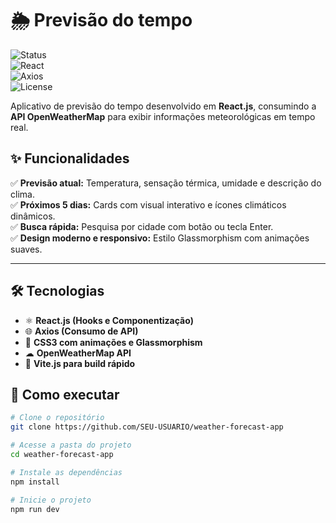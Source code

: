 # 🌦 Previsão do tempo 

![Status](https://img.shields.io/badge/status-active-success)  
![React](https://img.shields.io/badge/React-18.0-blue?logo=react)  
![Axios](https://img.shields.io/badge/Axios-API-yellow?logo=axios)  
![License](https://img.shields.io/badge/license-MIT-green)  

Aplicativo de previsão do tempo desenvolvido em **React.js**, consumindo a **API OpenWeatherMap** para exibir informações meteorológicas em tempo real.  

## ✨ Funcionalidades  
✅ **Previsão atual:** Temperatura, sensação térmica, umidade e descrição do clima.  
✅ **Próximos 5 dias:** Cards com visual interativo e ícones climáticos dinâmicos.  
✅ **Busca rápida:** Pesquisa por cidade com botão ou tecla Enter.  
✅ **Design moderno e responsivo:** Estilo Glassmorphism com animações suaves.  

---

## 🛠 Tecnologias  
- ⚛ **React.js (Hooks e Componentização)**  
- 🌐 **Axios (Consumo de API)**  
- 🎨 **CSS3 com animações e Glassmorphism**  
- ☁ **OpenWeatherMap API**  
- 🚀 **Vite.js para build rápido**  




## 🚀 Como executar  
```bash
# Clone o repositório
git clone https://github.com/SEU-USUARIO/weather-forecast-app

# Acesse a pasta do projeto
cd weather-forecast-app

# Instale as dependências
npm install

# Inicie o projeto
npm run dev

